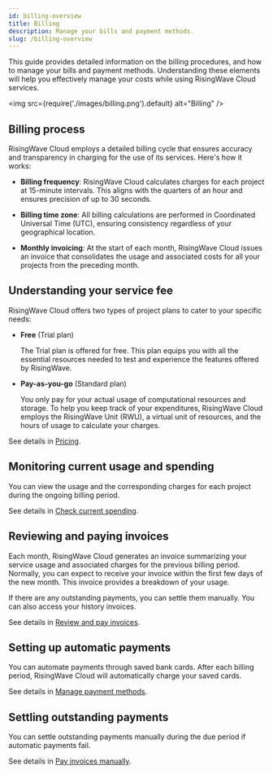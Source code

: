 ```yaml
---
id: billing-overview
title: Billing 
description: Manage your bills and payment methods.
slug: /billing-overview
---
```


This guide provides detailed information on the billing procedures, and how to manage your bills and payment methods. Understanding these elements will help you effectively manage your costs while using RisingWave Cloud services.

<img
   src={require('./images/billing.png').default}
   alt="Billing"
/>

## Billing process

RisingWave Cloud employs a detailed billing cycle that ensures accuracy and transparency in charging for the use of its services. Here's how it works:

- **Billing frequency**: RisingWave Cloud calculates charges for each project at 15-minute intervals. This aligns with the quarters of an hour and ensures precision of up to 30 seconds.

- **Billing time zone**: All billing calculations are performed in Coordinated Universal Time (UTC), ensuring consistency regardless of your geographical location.

- **Monthly invoicing**: At the start of each month, RisingWave Cloud issues an invoice that consolidates the usage and associated costs for all your projects from the preceding month.

## Understanding your service fee

RisingWave Cloud offers two types of project plans to cater to your specific needs:

- **Free** (Trial plan)

    The Trial plan is offered for free. This plan equips you with all the essential resources needed to test and experience the features offered by RisingWave.

- **Pay-as-you-go** (Standard plan)

    You only pay for your actual usage of computational resources and storage. To help you keep track of your expenditures, RisingWave Cloud employs the RisingWave Unit (RWU), a virtual unit of resources, and the hours of usage to calculate your charges.

See details in [Pricing](/billing-pricing.md).

## Monitoring current usage and spending

You can view the usage and the corresponding charges for each project during the ongoing billing period.

See details in [Check current spending](/billing-check-spending-details.md#check-current-spending).

## Reviewing and paying invoices

Each month, RisingWave Cloud generates an invoice summarizing your service usage and associated charges for the previous billing period. Normally, you can expect to receive your invoice within the first few days of the new month. This invoice provides a breakdown of your usage. 

If there are any outstanding payments, you can settle them manually. You can also access your history invoices.

See details in [Review and pay invoices](/billing-review-and-pay-invoices.md).

## Setting up automatic payments

You can automate payments through saved bank cards. After each billing period, RisingWave Cloud will automatically charge your saved cards.

See details in [Manage payment methods](/billing-manage-payment-methods.md).

## Settling outstanding payments

You can settle outstanding payments manually during the due period if automatic payments fail.

See details in [Pay invoices manually](/billing-review-and-pay-invoices.md#pay-invoices-manually).